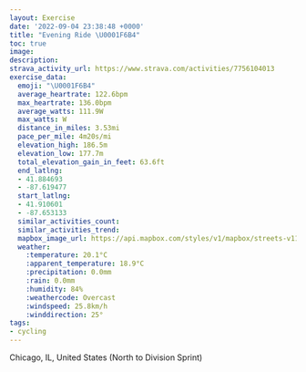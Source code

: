 ```yaml
---
layout: Exercise
date: '2022-09-04 23:38:48 +0000'
title: "Evening Ride \U0001F6B4"
toc: true
image:
description:
strava_activity_url: https://www.strava.com/activities/7756104013
exercise_data:
  emoji: "\U0001F6B4"
  average_heartrate: 122.6bpm
  max_heartrate: 136.0bpm
  average_watts: 111.9W
  max_watts: W
  distance_in_miles: 3.53mi
  pace_per_mile: 4m20s/mi
  elevation_high: 186.5m
  elevation_low: 177.7m
  total_elevation_gain_in_feet: 63.6ft
  end_latlng:
  - 41.884693
  - -87.619477
  start_latlng:
  - 41.910601
  - -87.653133
  similar_activities_count:
  similar_activities_trend:
  mapbox_image_url: https://api.mapbox.com/styles/v1/mapbox/streets-v11/static/path-5+787af2-1.0(kqx~F~l~uOB%3FF_%40%40Y%5DZKMOKFKAKAw%40F_%40Gy%40KO%3FIDWEO%40m%40BECa%40DGO_%40%3F%40MIBC%3Fe%40DSVo%40TYEIG%40AJLK%40IPM%3FELCAIH%5BXEFGL%5B%5Cm%40%40Mb%40o%40FUFINe%40%5CSRc%40TUN%5BBILKPYRQZSHIRCJGAUH%5DBIJKDMLQ%3F_%40DIVQ%5Cc%40%40KHI%5Cu%40PMDMACRe%40Za%40JET%5BNSN%5DpBkCHSt%40y%40Zs%40V%5DLa%40PKd%40c%40%5Ek%40Pi%40JKTO%40INGFI%3F%5BPMFUAKNU%40GHGPGNSJWJG%40IFKEEn%40SCEBGCC%40M%40CGF%40OHODOLQJEb%40c%40R%5DDc%40%3Fg%40G%3Fg%40gB%3FOEs%40F_%40DaAHDTGFKJENANAJDt%40Gx%40Dv%40EVDLCVBNMHAlAJVA%5EJJAFK%5EEl%40D%60%40I%60%40Hd%40D%60%40G%60%40%40PGL%3FNGf%40AVEZAEFPQZE%5CD%60%40b%40%3FGp%40CLMF%40CF%40Cj%40Bj%40J%40BT%40LBMi%40IQ%40ENGn%40ATDx%40%40%5CLVBb%40E%40AF%7D%40N%5DHo%40AEA_%40Ba%40Q%5DBOEA%40o%40Aa%40Bs%40AIE%40AQ%3FWFWCEGAA%5BWyBEWP%40z%40LBFDCx%40JFC%7CAVBDR%40XA%60%40JT%3F%40KIHBSKM%5ENGQt%40N%3FE%5CK%5CA%7C%40L%40D%60%40LLBBCj%40%40G%3FGIBAZ%40%5EF%7C%40Aq%40Q%3FEFCNAACFQJNJBLDhB%40L%3FVHPCj%40%40JBNERN%5CE%60A%40LM%5E%3FBCODDCTC%7C%40NJDBLb%40a%40BPFEFPFFNADEm%40%3Fb%40MDGTBXAdBSZAFDH%3FMD%3FBJC%60%40Ch%40%3F%5EDNGbC_Ep%40%60FnAm%40D%40%3FLi%40Fx%40OJErFh%40Pq%40BYAi%40TmABe%40EcA%40o%40OGA%5BDef%40KcB_%40%7DBCW%5DESm%40z%40sBGwABQ%40a%40A%7D%40%40d%40%40m%40BKB%3FJJ%3FS),pin-s-s+e5b22e(-87.65152,41.91014),pin-s-f+89ae00(-87.62273999999992,41.885710000000024)/auto/800x800?access_token=pk.eyJ1Ijoiam9zaGJlY2ttYW4iLCJhIjoiY205eWR2aDd1MWZ6djJrbXc4a3M0bWZleiJ9.XiG9OWkNcZk2QzjJbxLB4A
  weather:
    :temperature: 20.1°C
    :apparent_temperature: 18.9°C
    :precipitation: 0.0mm
    :rain: 0.0mm
    :humidity: 84%
    :weathercode: Overcast
    :windspeed: 25.8km/h
    :winddirection: 25°
tags:
- cycling
---
```

Chicago, IL, United States (North to Division Sprint)
